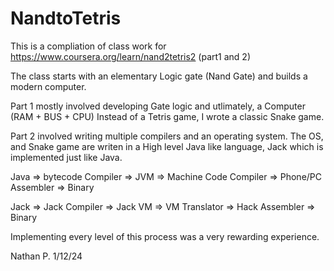 # NandtoTetris
This is a compliation of class work for https://www.coursera.org/learn/nand2tetris2 (part1 and 2)

The class starts with an elementary Logic gate (Nand Gate) and builds a modern computer. 

Part 1 mostly involved developing Gate logic and utlimately, a Computer (RAM + BUS + CPU)
  Instead of a Tetris game, I wrote a classic Snake game.
  
Part 2 involved writing multiple compilers and an operating system. 
  The OS, and Snake game are writen in a High level Java like language, Jack which is implemented just like Java.

  Java => bytecode Compiler => JVM => Machine Code Compiler => Phone/PC Assembler => Binary
  
  Jack => Jack Compiler          => Jack VM              => VM Translator         => Hack Assembler => Binary


  Implementing every level of this process was a very rewarding experience. 
  
Nathan P.   1/12/24
